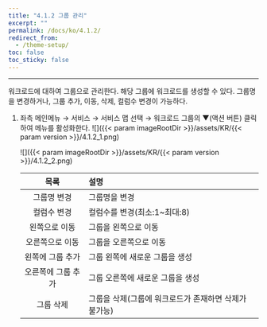 ```yaml
---
title: "4.1.2 그룹 관리"
excerpt: ""
permalink: /docs/ko/4.1.2/
redirect_from:
  - /theme-setup/
toc: false
toc_sticky: false
---
```


---
워크로드에 대하여 그룹으로 관리한다. 해당 그룹에 워크로드를 생성할 수 있다. 그룹명을 변경하거나, 그룹 추가, 이동, 삭제, 컬럼수 변경이 가능하다.

1. 좌측 메인메뉴 → 서비스 → 서비스 맵 선택 → 워크로드 그룹의  ▼\(액션 버튼\) 클릭하여 메뉴를 활성화한다.
    ![]({{< param imageRootDir >}}/assets/KR/{{< param version >}}/4.1.2_1.png)
    
    ![]({{< param imageRootDir >}}/assets/KR/{{< param version >}}/4.1.2_2.png)
    
    | 목록 | 설명 |
    | :---: | :--- |
    | 그룹명 변경 | 그룹명을 변경 |
    | 컬럼수 변경 | 컬럼수를 변경\(최소:1~최대:8\) |
    | 왼쪽으로 이동 | 그룹을 왼쪽으로 이동 |
    | 오른쪽으로 이동 | 그룹을 오른쪽으로 이동 |
    | 왼쪽에 그룹 추가 | 그룹 왼쪽에 새로운 그룹을 생성 |
    | 오른쪽에 그룹 추가 | 그룹 오른쪽에 새로운 그룹을 생성 |
    | 그룹 삭제 | 그룹을 삭제\(그룹에 워크로드가 존재하면 삭제가 불가능\) |
